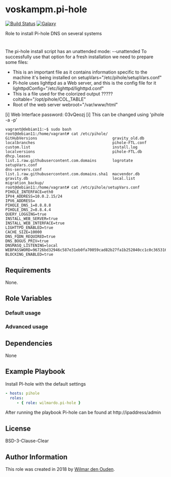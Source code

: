 # voskampm.pi-hole

[![Build Status](https://travis-ci.org/wilmardo/ansible-role-pi-hole.svg?branch=master)](https://travis-ci.org/wilmardo/ansible-role-pi-hole)
[![Galaxy](https://img.shields.io/badge/galaxy-wilmardo.pi-hole-blue.svg)](https://galaxy.ansible.com/wilmardo/pi-hole/)

Role to install Pi-hole DNS on several systems

# 

The pi-hole install script has an unattended mode:
  --unattended
To successfully use that option for a fresh installation we need to prepare some files:

* This is an important file as it contains information specific to the machine it's being installed on
   setupVars="/etc/pihole/setupVars.conf"
* Pi-hole uses lighttpd as a Web server, and this is the config file for it
   lighttpdConfig="/etc/lighttpd/lighttpd.conf"
*  This is a file used for the colorized output  ?????
   coltable="/opt/pihole/COL_TABLE"
* Root of the web server
   webroot="/var/www/html"


[i] Web Interface password: 03vQeozj
  [i] This can be changed using 'pihole -a -p'

```
vagrant@debian11:~$ sudo bash
root@debian11:/home/vagrant# cat /etc/pihole/
GitHubVersions                                 gravity_old.db                                 localbranches                                  pihole-FTL.conf
custom.list                                    install.log                                    localversions                                  pihole-FTL.db
dhcp.leases                                    list.1.raw.githubusercontent.com.domains       logrotate                                      setupVars.conf
dns-servers.conf                               list.1.raw.githubusercontent.com.domains.sha1  macvendor.db                                   
gravity.db                                     local.list                                     migration_backup/                              
root@debian11:/home/vagrant# cat /etc/pihole/setupVars.conf 
PIHOLE_INTERFACE=eth0
IPV4_ADDRESS=10.0.2.15/24
IPV6_ADDRESS=
PIHOLE_DNS_1=8.8.8.8
PIHOLE_DNS_2=8.8.4.4
QUERY_LOGGING=true
INSTALL_WEB_SERVER=true
INSTALL_WEB_INTERFACE=true
LIGHTTPD_ENABLED=true
CACHE_SIZE=10000
DNS_FQDN_REQUIRED=true
DNS_BOGUS_PRIV=true
DNSMASQ_LISTENING=local
WEBPASSWORD=96726bd32946c587e31eb0fa70059cad82b27fa1b252040cc1c0c3653163f2b9
BLOCKING_ENABLED=true
```

## Requirements

None.

## Role Variables

### Default usage


### Advanced usage


## Dependencies

None

## Example Playbook

Install PI-hole with the default settings
```yaml
- hosts: pihole
  roles:
     - { role: wilmardo.pi-hole }
```
After running the playbook Pi-hole can be found at http://ipaddress/admin

## License

BSD-3-Clause-Clear

## Author Information

This role was created in 2018 by [Wilmar den Ouden](https://wilmardenouden.nl).
